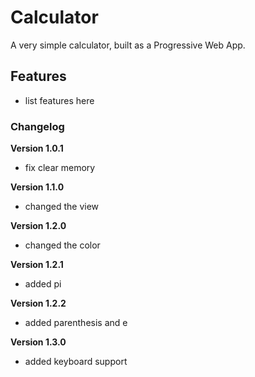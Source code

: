 # Calculator

A very simple calculator, built as a Progressive Web App.

## Features

- list features here

### Changelog

**Version 1.0.1**

- fix clear memory

**Version 1.1.0**

- changed the view

**Version 1.2.0**

- changed the color

**Version 1.2.1**

- added pi

**Version 1.2.2**

- added parenthesis and e

**Version 1.3.0**

- added keyboard support
